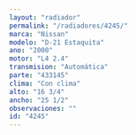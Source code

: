 ```yaml
---
layout: "radiador"
permalink: "/radiadores/4245/"
marca: "Nissan"
modelo: "D-21 Estaquita"
ano: "2000"
motor: "L4 2.4"
transmision: "Automática"
parte: "433145"
clima: "Con clima"
alto: "16 3/4"
ancho: "25 1/2"
observaciones: ""
id: "4245"
---
```


